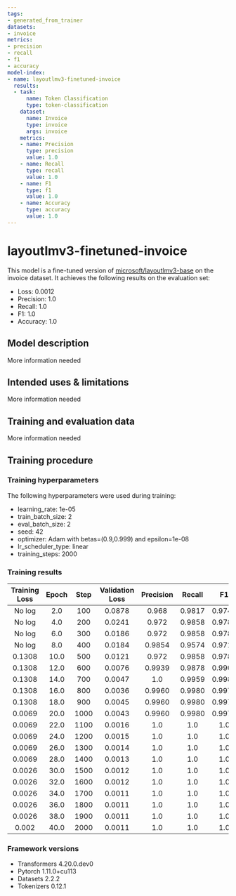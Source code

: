 ```yaml
---
tags:
- generated_from_trainer
datasets:
- invoice
metrics:
- precision
- recall
- f1
- accuracy
model-index:
- name: layoutlmv3-finetuned-invoice
  results:
  - task:
      name: Token Classification
      type: token-classification
    dataset:
      name: Invoice
      type: invoice
      args: invoice
    metrics:
    - name: Precision
      type: precision
      value: 1.0
    - name: Recall
      type: recall
      value: 1.0
    - name: F1
      type: f1
      value: 1.0
    - name: Accuracy
      type: accuracy
      value: 1.0
---
```


<!-- This model card has been generated automatically according to the information the Trainer had access to. You
should probably proofread and complete it, then remove this comment. -->

# layoutlmv3-finetuned-invoice

This model is a fine-tuned version of [microsoft/layoutlmv3-base](https://huggingface.co/microsoft/layoutlmv3-base) on the invoice dataset.
It achieves the following results on the evaluation set:
- Loss: 0.0012
- Precision: 1.0
- Recall: 1.0
- F1: 1.0
- Accuracy: 1.0

## Model description

More information needed

## Intended uses & limitations

More information needed

## Training and evaluation data

More information needed

## Training procedure

### Training hyperparameters

The following hyperparameters were used during training:
- learning_rate: 1e-05
- train_batch_size: 2
- eval_batch_size: 2
- seed: 42
- optimizer: Adam with betas=(0.9,0.999) and epsilon=1e-08
- lr_scheduler_type: linear
- training_steps: 2000

### Training results

| Training Loss | Epoch | Step | Validation Loss | Precision | Recall | F1     | Accuracy |
|:-------------:|:-----:|:----:|:---------------:|:---------:|:------:|:------:|:--------:|
| No log        | 2.0   | 100  | 0.0878          | 0.968     | 0.9817 | 0.9748 | 0.9966   |
| No log        | 4.0   | 200  | 0.0241          | 0.972     | 0.9858 | 0.9789 | 0.9971   |
| No log        | 6.0   | 300  | 0.0186          | 0.972     | 0.9858 | 0.9789 | 0.9971   |
| No log        | 8.0   | 400  | 0.0184          | 0.9854    | 0.9574 | 0.9712 | 0.9956   |
| 0.1308        | 10.0  | 500  | 0.0121          | 0.972     | 0.9858 | 0.9789 | 0.9971   |
| 0.1308        | 12.0  | 600  | 0.0076          | 0.9939    | 0.9878 | 0.9908 | 0.9987   |
| 0.1308        | 14.0  | 700  | 0.0047          | 1.0       | 0.9959 | 0.9980 | 0.9996   |
| 0.1308        | 16.0  | 800  | 0.0036          | 0.9960    | 0.9980 | 0.9970 | 0.9996   |
| 0.1308        | 18.0  | 900  | 0.0045          | 0.9960    | 0.9980 | 0.9970 | 0.9996   |
| 0.0069        | 20.0  | 1000 | 0.0043          | 0.9960    | 0.9980 | 0.9970 | 0.9996   |
| 0.0069        | 22.0  | 1100 | 0.0016          | 1.0       | 1.0    | 1.0    | 1.0      |
| 0.0069        | 24.0  | 1200 | 0.0015          | 1.0       | 1.0    | 1.0    | 1.0      |
| 0.0069        | 26.0  | 1300 | 0.0014          | 1.0       | 1.0    | 1.0    | 1.0      |
| 0.0069        | 28.0  | 1400 | 0.0013          | 1.0       | 1.0    | 1.0    | 1.0      |
| 0.0026        | 30.0  | 1500 | 0.0012          | 1.0       | 1.0    | 1.0    | 1.0      |
| 0.0026        | 32.0  | 1600 | 0.0012          | 1.0       | 1.0    | 1.0    | 1.0      |
| 0.0026        | 34.0  | 1700 | 0.0011          | 1.0       | 1.0    | 1.0    | 1.0      |
| 0.0026        | 36.0  | 1800 | 0.0011          | 1.0       | 1.0    | 1.0    | 1.0      |
| 0.0026        | 38.0  | 1900 | 0.0011          | 1.0       | 1.0    | 1.0    | 1.0      |
| 0.002         | 40.0  | 2000 | 0.0011          | 1.0       | 1.0    | 1.0    | 1.0      |


### Framework versions

- Transformers 4.20.0.dev0
- Pytorch 1.11.0+cu113
- Datasets 2.2.2
- Tokenizers 0.12.1
